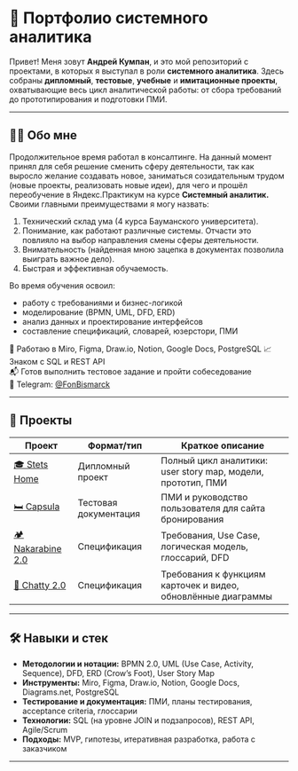 # 📁 Портфолио системного аналитика

Привет! Меня зовут **Андрей Кумпан**, и это мой репозиторий с проектами, в которых я выступал в роли **системного аналитика**. Здесь собраны **дипломный**, **тестовые**, **учебные** и **имитационные проекты**, охватывающие весь цикл аналитической работы: от сбора требований до прототипирования и подготовки ПМИ.

---

## 👨‍💻 Обо мне

Продолжительное время работал в консалтинге. На данный момент принял для себя решение сменить сферу деятельности, так как выросло желание создавать новое, заниматься созидательным трудом (новые проекты, реализовать новые идеи), для чего и прошёл переобучение в Яндекс.Практикум на курсе **Системный аналитик.**
Своими главными преимуществами я могу назвать:
1) Технический склад ума (4 курса Бауманского университета).
2) Понимание, как работают различные системы. Отчасти это повлияло на выбор направления смены сферы деятельности.
3) Внимательность (найденная мною зацепка в документах позволила выиграть важное дело).
4) Быстрая и эффективная обучаемость.


Во время обучения освоил:
- работу с требованиями и бизнес-логикой
- моделирование (BPMN, UML, DFD, ERD)
- анализ данных и проектирование интерфейсов
- составление спецификаций, словарей, юзерстори, ПМИ

🔧 Работаю в Miro, Figma, Draw.io, Notion, Google Docs, PostgreSQL 
📈 Знаком с SQL и REST API  
📬 Готов выполнить тестовое задание и пройти собеседование  
📱 Telegram: [@FonBismarck](https://t.me/FonBismarck)

---

## 📂 Проекты

| Проект                | Формат/тип           | Краткое описание                                                  |
|-----------------------|----------------------|--------------------------------------------------------------------|
| [🎓 Stets Home](./stets-home)         | Дипломный проект      | Полный цикл аналитики: user story map, модели, прототип, ПМИ       |
| [🛏️ Capsula](https://github.com/Andrew-Kumpan/Portfolio/tree/5b0f8b963ff6cf5c4e994f4132673323ca572c4c/capsula-testing%20)      | Тестовая документация | ПМИ и руководство пользователя для сайта бронирования              |
| [🏕 Nakarabine 2.0](./nakarabine-2.0) | Спецификация          | Требования, Use Case, логическая модель, глоссарий, DFD            |
| [🧠 Chatty 2.0](./chatty-2.0)         | Спецификация          | Требования к функциям карточек и видео, обновлённые диаграммы      |

---

## 🛠 Навыки и стек

- **Методологии и нотации:** BPMN 2.0, UML (Use Case, Activity, Sequence), DFD, ERD (Crow’s Foot), User Story Map  
- **Инструменты:** Miro, Figma, Draw.io, Notion, Google Docs, Diagrams.net, PostgreSQL
- **Тестирование и документация:** ПМИ, планы тестирования, acceptance criteria, глоссарии  
- **Технологии:** SQL (на уровне JOIN и подзапросов), REST API, Agile/Scrum  
- **Подходы:** MVP, гипотезы, итеративная разработка, работа с заказчиком

---
